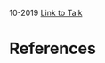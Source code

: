 

10-2019
[Link to Talk](https://www.churchofjesuschrist.org/study/general-conference/2019/10/womens-session?lang=eng)



# References
